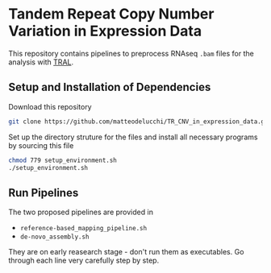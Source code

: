# Tandem Repeat Copy Number Variation in Expression Data
This repository contains pipelines to preprocess RNAseq `.bam` files for the analysis with [TRAL](https://github.com/acg-team/tral).

## Setup and Installation of Dependencies
Download this repository
```bash
git clone https://github.com/matteodelucchi/TR_CNV_in_expression_data.git
```

Set up the directory struture for the files and install all necessary programs by sourcing this file
```bash
chmod 779 setup_environment.sh
./setup_environment.sh
```

## Run Pipelines
The two proposed pipelines are provided in 
* `reference-based_mapping_pipeline.sh`
* `de-novo_assembly.sh`

They are on early reasearch stage - don't run them as executables.
Go through each line very carefully step by step.

